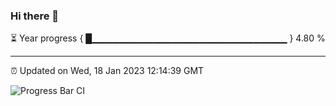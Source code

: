 ### Hi there 👋

⏳ Year progress { █▁▁▁▁▁▁▁▁▁▁▁▁▁▁▁▁▁▁▁▁▁▁▁▁▁▁▁▁▁ } 4.80 %

---

⏰ Updated on Wed, 18 Jan 2023 12:14:39 GMT

![Progress Bar CI](https://github.com/Shyam-Makwana/GitHub-Actions-Demo/workflows/Progress%20Bar%20CI/badge.svg)
